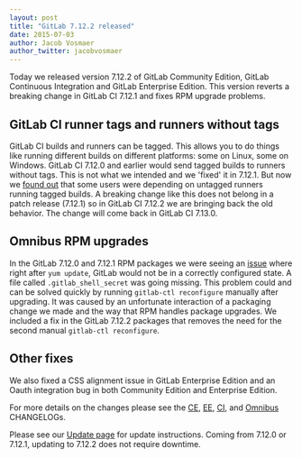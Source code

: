 ```yaml
---
layout: post
title: "GitLab 7.12.2 released"
date: 2015-07-03
author: Jacob Vosmaer
author_twitter: jacobvosmaer
---
```


Today we released version 7.12.2 of GitLab Community Edition, GitLab Continuous Integration and GitLab Enterprise Edition.
This version reverts a breaking change in GitLab CI 7.12.1 and fixes RPM upgrade problems.

<!-- more -->

## GitLab CI runner tags and runners without tags

GitLab CI builds and runners can be tagged.
This allows you to do things like running different builds on different platforms: some on Linux, some on Windows.
GitLab CI 7.12.0 and earlier would send tagged builds to runners without tags.
This is not what we intended and we 'fixed' it in 7.12.1.
But now we [found out](https://gitlab.com/gitlab-org/gitlab-ci/issues/210) that some users were depending on untagged runners running tagged builds.
A breaking change like this does not belong in a patch release (7.12.1) so in GitLab CI 7.12.2 we are bringing back the old behavior.
The change will come back in GitLab CI 7.13.0.

## Omnibus RPM upgrades

In the GitLab 7.12.0 and 7.12.1 RPM packages we were seeing an [issue](https://gitlab.com/gitlab-org/omnibus-gitlab/issues/649) where right after `yum update`, GitLab would not be in a correctly configured state.
A file called `.gitlab_shell_secret` was going missing.
This problem could and can be solved quickly by running `gitlab-ctl reconfigure` manually after upgrading.
It was caused by an unfortunate interaction of a packaging change we made and the way that RPM handles package upgrades.
We included a fix in the GitLab 7.12.2 packages that removes the need for the second manual `gitlab-ctl reconfigure`.

## Other fixes

We also fixed a CSS alignment issue in GitLab Enterprise Edition and an Oauth integration bug in both Community Edition and Enterprise Edition.


For more details on the changes please see the
[CE](https://gitlab.com/gitlab-org/gitlab-ce/blob/master/CHANGELOG),
[EE](https://gitlab.com/gitlab-org/gitlab-ee/blob/master/CHANGELOG-EE),
[CI](https://gitlab.com/gitlab-org/gitlab-ci/blob/master/CHANGELOG), and
[Omnibus](https://gitlab.com/gitlab-org/omnibus-gitlab/blob/master/CHANGELOG.md)
CHANGELOGs.

Please see our [Update page](/update/) for update instructions.
Coming from 7.12.0 or 7.12.1, updating to 7.12.2 does not require downtime.
